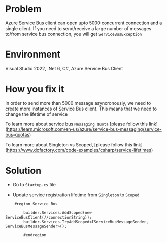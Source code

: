 # Problem
Azure Service Bus client can open upto 5000 concurrent connection and a single client. If you need to send/receive a large number of messages to/from service bus connection, you will get `ServiceBusException`


# Environment
Visual Studio 2022, .Net 6, C#, Azure Service Bus Client

# How you fix it
 In order to send more than 5000 message asyncronously, we need to create more instances of Service Bus client. This means that we need to change the lifetime of service

To learn more about service bus `Messaging Quota` [please follow this link] (https://learn.microsoft.com/en-us/azure/service-bus-messaging/service-bus-quotas)

To learn more about Singleton vs Scoped, [please follow this link] (https://www.dofactory.com/code-examples/csharp/service-lifetimes)

# Solution
- Go to ```Startup.cs``` file

- Update service registration lifetime from ```Singleton``` to ```Scoped```

```
	#region Service Bus
        
        builder.Services.AddScoped(new ServiceBusClient(//connectionString));
        builder.Services.TryAddScoped<IServiceBusMessageSender, ServiceBusMessageSender>();

        #endregion
```                
                        
